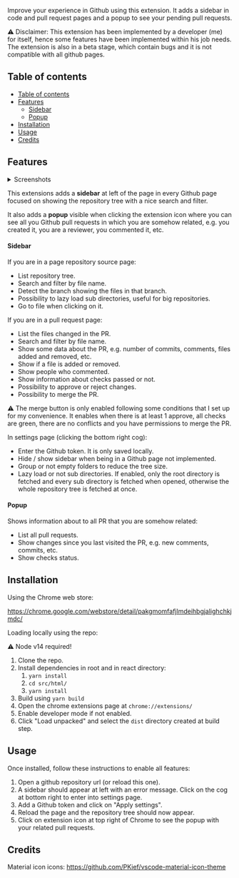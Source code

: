 Improve your experience in Github using this extension. It adds a sidebar in code and pull request pages and a popup to see your pending pull requests.

⚠️ Disclaimer: This extension has been implemented by a developer (me) for itself, hence some features have been implemented within his job needs. The extension is also in a beta stage, which contain bugs and it is not compatible with all github pages.

## Table of contents

- [Table of contents](#table-of-contents)
- [Features](#features)
  - [Sidebar](#sidebar)
  - [Popup](#popup)
- [Installation](#installation)
- [Usage](#usage)
- [Credits](#credits)

## Features

<details>
    <summary>Screenshots</summary>
  <img src="snapshots/code-tree.png">
  <img src="snapshots/pull-request-open.png">
  <img src="snapshots/pull-request-merged.png">
  <img src="snapshots/popup.png">
</details>

This extensions adds a **sidebar** at left of the page in every Github page focused on showing the repository tree with a nice search and filter.

It also adds a **popup** visible when clicking the extension icon where you can see all you Github pull requests in which you are somehow related, e.g. you created it, you are a reviewer, you commented it, etc.

#### Sidebar

If you are in a page repository source page:

- List repository tree.
- Search and filter by file name.
- Detect the branch showing the files in that branch.
- Possibility to lazy load sub directories, useful for big repositories.
- Go to file when clicking on it.

If you are in a pull request page:

- List the files changed in the PR.
- Search and filter by file name.
- Show some data about the PR, e.g. number of commits, comments, files added and removed, etc.
- Show if a file is added or removed.
- Show people who commented.
- Show information about checks passed or not.
- Possibility to approve or reject changes.
- Possibility to merge the PR.

⚠️ The merge button is only enabled following some conditions that I set up for my convenience. It enables when there is at least 1 approve, all checks are green, there are no conflicts and you have permissions to merge the PR.

In settings page (clicking the bottom right cog):

- Enter the Github token. It is only saved locally.
- Hide / show sidebar when being in a Github page not implemented.
- Group or not empty folders to reduce the tree size.
- Lazy load or not sub directories. If enabled, only the root directory is fetched and every sub directory is fetched when opened, otherwise the whole repository tree is fetched at once.

#### Popup

Shows information about to all PR that you are somehow related:

- List all pull requests.
- Show changes since you last visited the PR, e.g. new comments, commits, etc.
- Show checks status.

## Installation

Using the Chrome web store:

https://chrome.google.com/webstore/detail/pakgmomfafjlmdeihbgjalighchkjmdc/

Loading locally using the repo:

⚠️ Node v14 required!

1. Clone the repo.
2. Install dependencies in root and in react directory:
   1. `yarn install`
   2. `cd src/html/`
   3. `yarn install `
3. Build using `yarn build`
4. Open the chrome extensions page at `chrome://extensions/`
5. Enable developer mode if not enabled.
6. Click "Load unpacked" and select the `dist` directory created at build step.

## Usage

Once installed, follow these instructions to enable all features:

1. Open a github repository url (or reload this one).
2. A sidebar should appear at left with an error message. Click on the cog at bottom right to enter into settings page.
3. Add a Github token and click on "Apply settings".
4. Reload the page and the repository tree should now appear.
5. Click on extension icon at top right of Chrome to see the popup with your related pull requests.

## Credits

Material icon icons:
https://github.com/PKief/vscode-material-icon-theme
